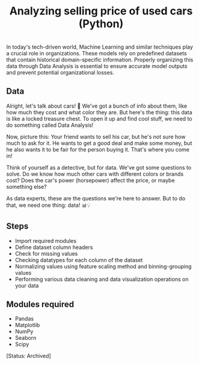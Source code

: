 <h1 align="center">Analyzing selling price of used cars (Python)</h1>
<br>
In today's tech-driven world, Machine Learning and similar techniques play a crucial role in organizations. These models rely on predefined datasets that contain historical domain-specific information. 
Properly organizing this data through Data Analysis is essential to ensure accurate model outputs and prevent potential organizational losses.
<br>

## Data
Alright, let's talk about cars! 🚗 We've got a bunch of info about them, like how much they cost and what color they are. But here's the thing: this data is like a locked treasure chest. To open it up and find cool stuff, we need to do something called Data Analysis!

Now, picture this: Your friend wants to sell his car, but he's not sure how much to ask for it. He wants to get a good deal and make some money, but he also wants it to be fair for the person buying it. That's where you come in!

Think of yourself as a detective, but for data. We've got some questions to solve. Do we know how much other cars with different colors or brands cost? Does the car's power (horsepower) affect the price, or maybe something else?

As data experts, these are the questions we're here to answer. But to do that, we need one thing: data! 📊💡

## Steps

- Import required modules
- Define dataset column headers
- Check for missing values
- Checking datatypes for each column of the dataset
- Normalizing values using feature scaling method and binning-grouping values
- Performing various data cleaning and data visualization operations on your data

## Modules required

- Pandas
- Matplotlib
- NumPy
- Seaborn
- Scipy

[Status: Archived]

